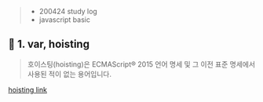 > - 200424 study log
> - javascript basic 

## 🔖 1. var, hoisting

> 호이스팅(hoisting)은 ECMAScript® 2015 언어 명세 및 그 이전 표준 명세에서 사용된 적이 없는 용어입니다. 



[hoisting link](https://developer.mozilla.org/ko/docs/Glossary/Hoisting)

